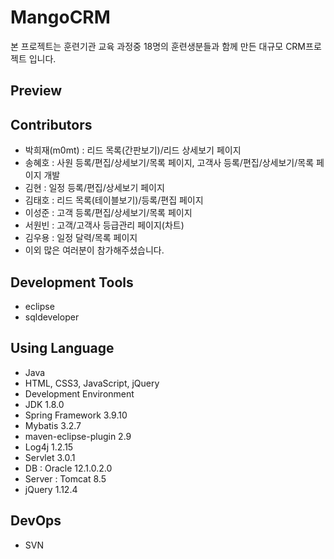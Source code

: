# MangoCRM

본 프로젝트는 훈련기관 교육 과정중 18명의 훈련생분들과 함께 만든 대규모 CRM프로젝트 입니다.

## Preview

## Contributors
- 박희재(m0mt) : 리드 목록(간판보기)/리드 상세보기 페이지
- 송혜호 : 사원 등록/편집/상세보기/목록 페이지, 
           고객사 등록/편집/상세보기/목록 페이지 개발
- 김현 : 일정 등록/편집/상세보기 페이지
- 김태호 : 리드 목록(테이블보기)/등록/편집 페이지
- 이성준 : 고객 등록/편집/상세보기/목록 페이지
- 서원빈 : 고객/고객사 등급관리 페이지(차트)
- 김우용 : 일정 달력/목록 페이지
- 이외 많은 여러분이 참가해주셨습니다.

## Development Tools
- eclipse
- sqldeveloper
 
## Using Language
- Java
- HTML, CSS3, JavaScript, jQuery
- Development Environment
- JDK 1.8.0
- Spring Framework 3.9.10
- Mybatis 3.2.7
- maven-eclipse-plugin 2.9
- Log4j 1.2.15
- Servlet 3.0.1
- DB : Oracle 12.1.0.2.0
- Server : Tomcat 8.5
- jQuery 1.12.4

## DevOps
- SVN
